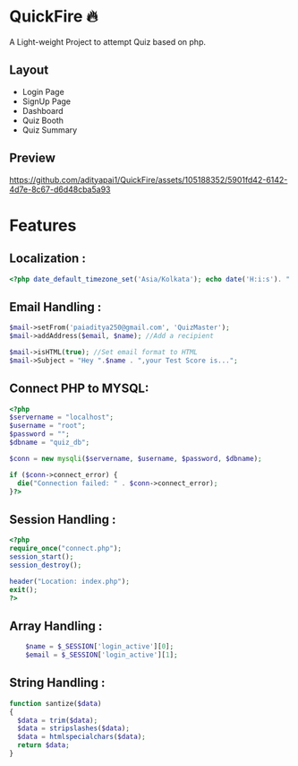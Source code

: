 
# QuickFire 🔥

A Light-weight Project to attempt Quiz based on php.





## Layout

- Login Page
- SignUp Page
- Dashboard 
- Quiz Booth
- Quiz Summary


## Preview  

https://github.com/adityapai1/QuickFire/assets/105188352/5901fd42-6142-4d7e-8c67-d6d48cba5a93






# Features

## Localization : 

```php
<?php date_default_timezone_set('Asia/Kolkata'); echo date('H:i:s'). " IST"; ?>
```


## Email Handling : 

```php
$mail->setFrom('paiaditya250@gmail.com', 'QuizMaster');
$mail->addAddress($email, $name); //Add a recipient

$mail->isHTML(true); //Set email format to HTML
$mail->Subject = "Hey ".$name . ",your Test Score is...";
```


## Connect PHP to MYSQL: 

```php
<?php
$servername = "localhost";
$username = "root";
$password = "";
$dbname = "quiz_db";

$conn = new mysqli($servername, $username, $password, $dbname);

if ($conn->connect_error) {
  die("Connection failed: " . $conn->connect_error);
}?>
```

## Session Handling : 

```php
<?php
require_once("connect.php");
session_start();
session_destroy();

header("Location: index.php");
exit();
?>
```

## Array Handling : 

```php
    $name = $_SESSION['login_active'][0];
    $email = $_SESSION['login_active'][1];
```


## String Handling : 

```php
function santize($data)
{
  $data = trim($data);
  $data = stripslashes($data);
  $data = htmlspecialchars($data);
  return $data;
}

```


